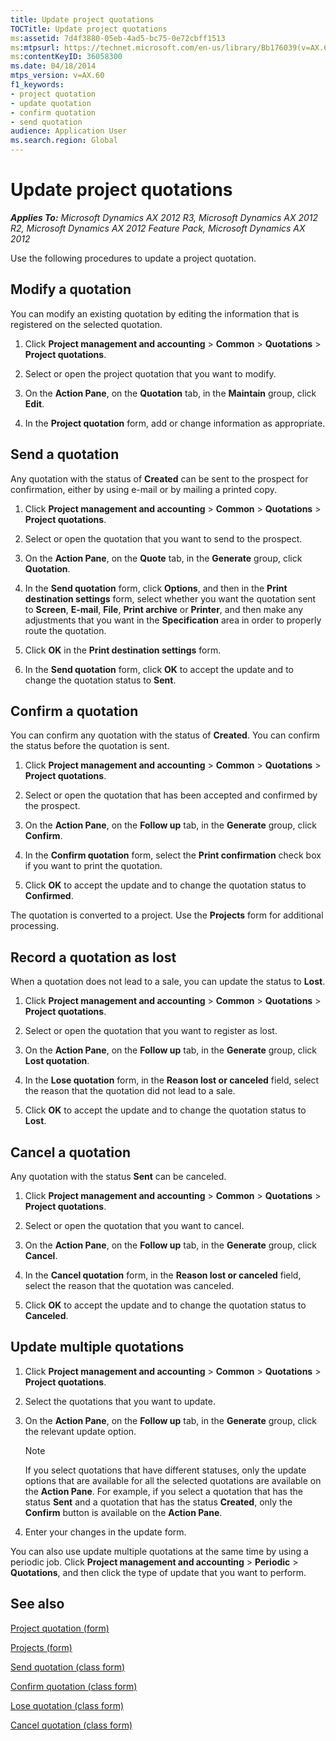 ```yaml
---
title: Update project quotations
TOCTitle: Update project quotations
ms:assetid: 7d4f3880-05eb-4ad5-bc75-0e72cbff1513
ms:mtpsurl: https://technet.microsoft.com/en-us/library/Bb176039(v=AX.60)
ms:contentKeyID: 36058300
ms.date: 04/18/2014
mtps_version: v=AX.60
f1_keywords:
- project quotation
- update quotation
- confirm quotation
- send quotation
audience: Application User
ms.search.region: Global
---
```


# Update project quotations 


_**Applies To:** Microsoft Dynamics AX 2012 R3, Microsoft Dynamics AX 2012 R2, Microsoft Dynamics AX 2012 Feature Pack, Microsoft Dynamics AX 2012_

Use the following procedures to update a project quotation.

## Modify a quotation

You can modify an existing quotation by editing the information that is registered on the selected quotation.

1.  Click **Project management and accounting** \> **Common** \> **Quotations** \> **Project quotations**.

2.  Select or open the project quotation that you want to modify.

3.  On the **Action Pane**, on the **Quotation** tab, in the **Maintain** group, click **Edit**.

4.  In the **Project quotation** form, add or change information as appropriate.

## Send a quotation

Any quotation with the status of **Created** can be sent to the prospect for confirmation, either by using e-mail or by mailing a printed copy.

1.  Click **Project management and accounting** \> **Common** \> **Quotations** \> **Project quotations**.

2.  Select or open the quotation that you want to send to the prospect.

3.  On the **Action Pane**, on the **Quote** tab, in the **Generate** group, click **Quotation**.

4.  In the **Send quotation** form, click **Options**, and then in the **Print destination settings** form, select whether you want the quotation sent to **Screen**, **E-mail**, **File**, **Print archive** or **Printer**, and then make any adjustments that you want in the **Specification** area in order to properly route the quotation.

5.  Click **OK** in the **Print destination settings** form.

6.  In the **Send quotation** form, click **OK** to accept the update and to change the quotation status to **Sent**.

## Confirm a quotation

You can confirm any quotation with the status of **Created**. You can confirm the status before the quotation is sent.

1.  Click **Project management and accounting** \> **Common** \> **Quotations** \> **Project quotations**.

2.  Select or open the quotation that has been accepted and confirmed by the prospect.

3.  On the **Action Pane**, on the **Follow up** tab, in the **Generate** group, click **Confirm**.

4.  In the **Confirm quotation** form, select the **Print confirmation** check box if you want to print the quotation.

5.  Click **OK** to accept the update and to change the quotation status to **Confirmed**.

The quotation is converted to a project. Use the **Projects** form for additional processing.

## Record a quotation as lost

When a quotation does not lead to a sale, you can update the status to **Lost**.

1.  Click **Project management and accounting** \> **Common** \> **Quotations** \> **Project quotations**.

2.  Select or open the quotation that you want to register as lost.

3.  On the **Action Pane**, on the **Follow up** tab, in the **Generate** group, click **Lost quotation**.

4.  In the **Lose quotation** form, in the **Reason lost or canceled** field, select the reason that the quotation did not lead to a sale.

5.  Click **OK** to accept the update and to change the quotation status to **Lost**.

## Cancel a quotation

Any quotation with the status **Sent** can be canceled.

1.  Click **Project management and accounting** \> **Common** \> **Quotations** \> **Project quotations**.

2.  Select or open the quotation that you want to cancel.

3.  On the **Action Pane**, on the **Follow up** tab, in the **Generate** group, click **Cancel**.

4.  In the **Cancel quotation** form, in the **Reason lost or canceled** field, select the reason that the quotation was canceled.

5.  Click **OK** to accept the update and to change the quotation status to **Canceled**.

## Update multiple quotations

1.  Click **Project management and accounting** \> **Common** \> **Quotations** \> **Project quotations**.

2.  Select the quotations that you want to update.

3.  On the **Action Pane**, on the **Follow up** tab, in the **Generate** group, click the relevant update option.
    

    > [!NOTE]
    > <P>If you select quotations that have different statuses, only the update options that are available for all the selected quotations are available on the <STRONG>Action Pane</STRONG>. For example, if you select a quotation that has the status <STRONG>Sent</STRONG> and a quotation that has the status <STRONG>Created</STRONG>, only the <STRONG>Confirm</STRONG> button is available on the <STRONG>Action Pane</STRONG>.</P>



4.  Enter your changes in the update form.

You can also use update multiple quotations at the same time by using a periodic job. Click **Project management and accounting** \> **Periodic** \> **Quotations**, and then click the type of update that you want to perform.

## See also

[Project quotation (form)](https://technet.microsoft.com/en-us/library/aa557295\(v=ax.60\))

[Projects (form)](https://technet.microsoft.com/en-us/library/aa585245\(v=ax.60\))

[Send quotation (class form)](https://technet.microsoft.com/en-us/library/aa589556\(v=ax.60\))

[Confirm quotation (class form)](https://technet.microsoft.com/en-us/library/aa571332\(v=ax.60\))

[Lose quotation (class form)](https://technet.microsoft.com/en-us/library/aa583731\(v=ax.60\))

[Cancel quotation (class form)](https://technet.microsoft.com/en-us/library/aa634363\(v=ax.60\))

  


